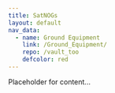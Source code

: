 ```yaml
---
title: SatNOGs
layout: default
nav_data:
  - name: Ground Equipment
    link: /Ground_Equipment/
    repo: /vault_too
    defcolor: red
---
```



Placeholder for content...
